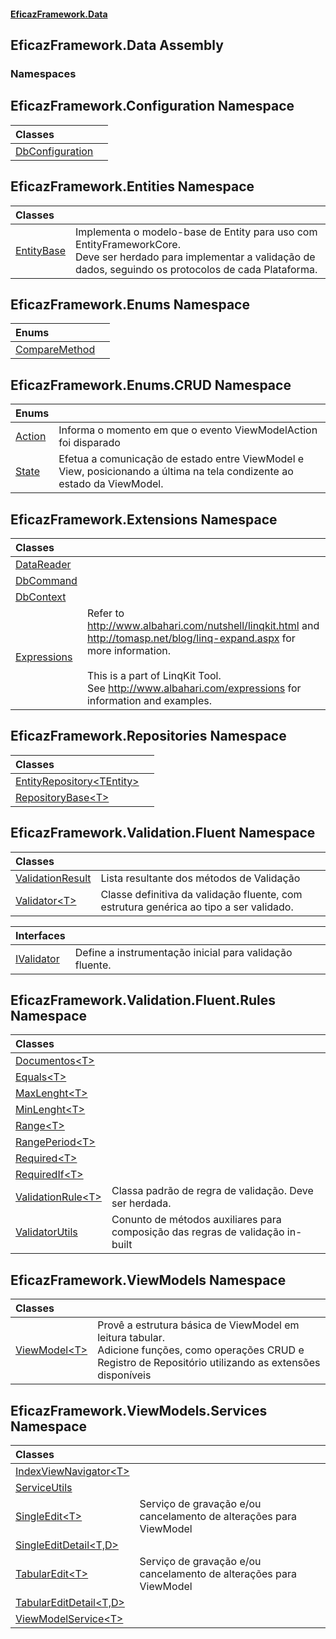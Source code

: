 #### [EficazFramework.Data](EficazFrameworkData.md 'EficazFramework Data')

## EficazFramework.Data Assembly
### Namespaces

<a name='EficazFramework.Configuration'></a>

## EficazFramework.Configuration Namespace

| Classes | |
| :--- | :--- |
| [DbConfiguration](EficazFramework.Configuration/DbConfiguration.md 'EficazFramework.Configuration.DbConfiguration') | |

<a name='EficazFramework.Entities'></a>

## EficazFramework.Entities Namespace

| Classes | |
| :--- | :--- |
| [EntityBase](EficazFramework.Entities/EntityBase.md 'EficazFramework.Entities.EntityBase') | Implementa o modelo-base de Entity para uso com EntityFrameworkCore.<br/>Deve ser herdado para implementar a validação de dados, seguindo os protocolos de cada Plataforma. |

<a name='EficazFramework.Enums'></a>

## EficazFramework.Enums Namespace

| Enums | |
| :--- | :--- |
| [CompareMethod](EficazFramework.Enums/CompareMethod.md 'EficazFramework.Enums.CompareMethod') | |

<a name='EficazFramework.Enums.CRUD'></a>

## EficazFramework.Enums.CRUD Namespace

| Enums | |
| :--- | :--- |
| [Action](EficazFramework.Enums.CRUD/Action.md 'EficazFramework.Enums.CRUD.Action') | Informa o momento em que o evento ViewModelAction foi disparado |
| [State](EficazFramework.Enums.CRUD/State.md 'EficazFramework.Enums.CRUD.State') | Efetua a comunicação de estado entre ViewModel e View, posicionando a última na tela condizente ao estado da ViewModel. |

<a name='EficazFramework.Extensions'></a>

## EficazFramework.Extensions Namespace

| Classes | |
| :--- | :--- |
| [DataReader](EficazFramework.Extensions/DataReader.md 'EficazFramework.Extensions.DataReader') | |
| [DbCommand](EficazFramework.Extensions/DbCommand.md 'EficazFramework.Extensions.DbCommand') | |
| [DbContext](EficazFramework.Extensions/DbContext.md 'EficazFramework.Extensions.DbContext') | |
| [Expressions](EficazFramework.Extensions/Expressions.md 'EficazFramework.Extensions.Expressions') | Refer to http://www.albahari.com/nutshell/linqkit.html and<br/>http://tomasp.net/blog/linq-expand.aspx for more information.<br/><br/>This is a part of LinqKit Tool.<br/>See http://www.albahari.com/expressions for information and examples. |

<a name='EficazFramework.Repositories'></a>

## EficazFramework.Repositories Namespace

| Classes | |
| :--- | :--- |
| [EntityRepository&lt;TEntity&gt;](EficazFramework.Repositories/EntityRepository_TEntity_.md 'EficazFramework.Repositories.EntityRepository<TEntity>') | |
| [RepositoryBase&lt;T&gt;](EficazFramework.Repositories/RepositoryBase_T_.md 'EficazFramework.Repositories.RepositoryBase<T>') | |

<a name='EficazFramework.Validation.Fluent'></a>

## EficazFramework.Validation.Fluent Namespace

| Classes | |
| :--- | :--- |
| [ValidationResult](EficazFramework.Validation.Fluent/ValidationResult.md 'EficazFramework.Validation.Fluent.ValidationResult') | Lista resultante dos métodos de Validação |
| [Validator&lt;T&gt;](EficazFramework.Validation.Fluent/Validator_T_.md 'EficazFramework.Validation.Fluent.Validator<T>') | Classe definitiva da validação fluente, com estrutura genérica ao tipo a ser validado. |

| Interfaces | |
| :--- | :--- |
| [IValidator](EficazFramework.Validation.Fluent/IValidator.md 'EficazFramework.Validation.Fluent.IValidator') | Define a instrumentação inicial para validação fluente. |

<a name='EficazFramework.Validation.Fluent.Rules'></a>

## EficazFramework.Validation.Fluent.Rules Namespace

| Classes | |
| :--- | :--- |
| [Documentos&lt;T&gt;](EficazFramework.Validation.Fluent.Rules/Documentos_T_.md 'EficazFramework.Validation.Fluent.Rules.Documentos<T>') | |
| [Equals&lt;T&gt;](EficazFramework.Validation.Fluent.Rules/Equals_T_.md 'EficazFramework.Validation.Fluent.Rules.Equals<T>') | |
| [MaxLenght&lt;T&gt;](EficazFramework.Validation.Fluent.Rules/MaxLenght_T_.md 'EficazFramework.Validation.Fluent.Rules.MaxLenght<T>') | |
| [MinLenght&lt;T&gt;](EficazFramework.Validation.Fluent.Rules/MinLenght_T_.md 'EficazFramework.Validation.Fluent.Rules.MinLenght<T>') | |
| [Range&lt;T&gt;](EficazFramework.Validation.Fluent.Rules/Range_T_.md 'EficazFramework.Validation.Fluent.Rules.Range<T>') | |
| [RangePeriod&lt;T&gt;](EficazFramework.Validation.Fluent.Rules/RangePeriod_T_.md 'EficazFramework.Validation.Fluent.Rules.RangePeriod<T>') | |
| [Required&lt;T&gt;](EficazFramework.Validation.Fluent.Rules/Required_T_.md 'EficazFramework.Validation.Fluent.Rules.Required<T>') | |
| [RequiredIf&lt;T&gt;](EficazFramework.Validation.Fluent.Rules/RequiredIf_T_.md 'EficazFramework.Validation.Fluent.Rules.RequiredIf<T>') | |
| [ValidationRule&lt;T&gt;](EficazFramework.Validation.Fluent.Rules/ValidationRule_T_.md 'EficazFramework.Validation.Fluent.Rules.ValidationRule<T>') | Classa padrão de regra de validação. Deve ser herdada. |
| [ValidatorUtils](EficazFramework.Validation.Fluent.Rules/ValidatorUtils.md 'EficazFramework.Validation.Fluent.Rules.ValidatorUtils') | Conunto de métodos auxiliares para composição das regras de validação in-built |

<a name='EficazFramework.ViewModels'></a>

## EficazFramework.ViewModels Namespace

| Classes | |
| :--- | :--- |
| [ViewModel&lt;T&gt;](EficazFramework.ViewModels/ViewModel_T_.md 'EficazFramework.ViewModels.ViewModel<T>') | Provê a estrutura básica de ViewModel em leitura tabular.<br/>Adicione funções, como operações CRUD e Registro de Repositório utilizando as extensões disponíveis |

<a name='EficazFramework.ViewModels.Services'></a>

## EficazFramework.ViewModels.Services Namespace

| Classes | |
| :--- | :--- |
| [IndexViewNavigator&lt;T&gt;](EficazFramework.ViewModels.Services/IndexViewNavigator_T_.md 'EficazFramework.ViewModels.Services.IndexViewNavigator<T>') | |
| [ServiceUtils](EficazFramework.ViewModels.Services/ServiceUtils.md 'EficazFramework.ViewModels.Services.ServiceUtils') | |
| [SingleEdit&lt;T&gt;](EficazFramework.ViewModels.Services/SingleEdit_T_.md 'EficazFramework.ViewModels.Services.SingleEdit<T>') | Serviço de gravação e/ou cancelamento de alterações para ViewModel |
| [SingleEditDetail&lt;T,D&gt;](EficazFramework.ViewModels.Services/SingleEditDetail_T,D_.md 'EficazFramework.ViewModels.Services.SingleEditDetail<T,D>') | |
| [TabularEdit&lt;T&gt;](EficazFramework.ViewModels.Services/TabularEdit_T_.md 'EficazFramework.ViewModels.Services.TabularEdit<T>') | Serviço de gravação e/ou cancelamento de alterações para ViewModel |
| [TabularEditDetail&lt;T,D&gt;](EficazFramework.ViewModels.Services/TabularEditDetail_T,D_.md 'EficazFramework.ViewModels.Services.TabularEditDetail<T,D>') | |
| [ViewModelService&lt;T&gt;](EficazFramework.ViewModels.Services/ViewModelService_T_.md 'EficazFramework.ViewModels.Services.ViewModelService<T>') | |
